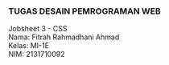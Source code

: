 ### TUGAS DESAIN PEMROGRAMAN WEB  
Jobsheet 3 - CSS  
Nama: Fitrah Rahmadhani Ahmad  
Kelas: MI-1E  
NIM: 2131710092
